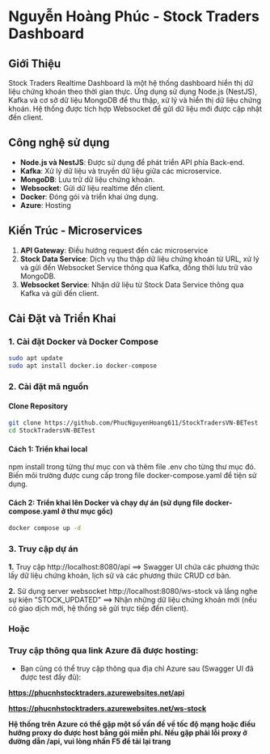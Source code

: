 # Nguyễn Hoàng Phúc - Stock Traders Dashboard

## Giới Thiệu

Stock Traders Realtime Dashboard là một hệ thống dashboard hiển thị dữ liệu chứng khoán theo thời gian thực. Ứng dụng sử dụng Node.js (NestJS), Kafka và cơ sở dữ liệu MongoDB để thu thập, xử lý và hiển thị dữ liệu chứng khoán. Hệ thống được tích hợp Websocket để gửi dữ liệu mới được cập nhật đến client.

## Công nghệ sử dụng

- **Node.js và NestJS**: Được sử dụng để phát triển API phía Back-end.
- **Kafka**: Xử lý dữ liệu và truyền dữ liệu giữa các microservice.
- **MongoDB**: Lưu trữ dữ liệu chứng khoán.
- **Websocket**: Gửi dữ liệu realtime đến client.
- **Docker**: Đóng gói và triển khai ứng dụng.
- **Azure**: Hosting

## Kiến Trúc - Microservices

1. **API Gateway**: Điều hướng request đến các microservice
2. **Stock Data Service**: Dịch vụ thu thập dữ liệu chứng khoán từ URL, xử lý và gửi đến Websocket Service thông qua Kafka, đồng thời lưu trữ vào MongoDB.
3. **Websocket Service**: Nhận dữ liệu từ Stock Data Service thông qua Kafka và gửi đến client.

## Cài Đặt và Triển Khai

### 1. Cài đặt Docker và Docker Compose

```bash
sudo apt update
sudo apt install docker.io docker-compose
```

### 2. Cài đặt mã nguồn

#### Clone Repository

```bash
git clone https://github.com/PhucNguyenHoang611/StockTradersVN-BETest
cd StockTradersVN-BETest
```

#### Cách 1: Triển khai local

npm install trong từng thư mục con và thêm file .env cho từng thư mục đó. Biến môi trường được cung cấp trong file docker-compose.yaml để tiện sử dụng.

#### Cách 2: Triển khai lên Docker và chạy dự án (sử dụng file docker-compose.yaml ở thư mục gốc)

```bash
docker compose up -d
```

### 3. Truy cập dự án

**1.** Truy cập http://localhost:8080/api ==> Swagger UI chứa các phương thức lấy dữ liệu chứng khoán, lịch sử và các phương thức CRUD cơ bản.

**2.** Sử dụng server websocket http://localhost:8080/ws-stock và lắng nghe sự kiện "STOCK_UPDATED" ==> Nhận những dữ liệu chứng khoán mới (nếu có giao dịch mới, hệ thống sẽ gửi trực tiếp đến client).

### Hoặc

### Truy cập thông qua link Azure đã được hosting:

- Bạn cũng có thể truy cập thông qua địa chỉ Azure sau (Swagger UI đã được test đầy đủ):

**https://phucnhstocktraders.azurewebsites.net/api**

**https://phucnhstocktraders.azurewebsites.net/ws-stock**

**Hệ thống trên Azure có thể gặp một số vấn đề về tốc độ mạng hoặc điều hướng proxy do được host bằng gói miễn phí. Nếu gặp phải lỗi proxy ở đường dẫn /api, vui lòng nhấn F5 để tải lại trang**
